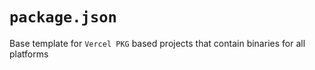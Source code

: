 # `package.json`
Base template for `Vercel PKG` based projects that contain binaries for all platforms